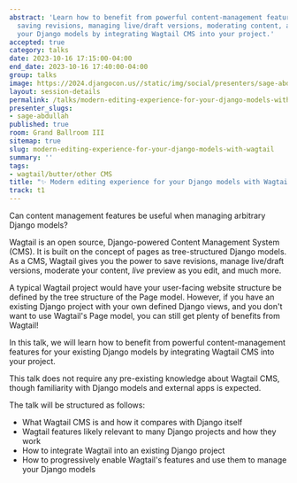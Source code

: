 ```yaml
---
abstract: 'Learn how to benefit from powerful content-management features (such as:
  saving revisions, managing live/draft versions, moderating content, and more) for
  your Django models by integrating Wagtail CMS into your project.'
accepted: true
category: talks
date: 2023-10-16 17:15:00-04:00
end_date: 2023-10-16 17:40:00-04:00
group: talks
image: https://2024.djangocon.us//static/img/social/presenters/sage-abdullah.png
layout: session-details
permalink: /talks/modern-editing-experience-for-your-django-models-with-wagtail/
presenter_slugs:
- sage-abdullah
published: true
room: Grand Ballroom III
sitemap: true
slug: modern-editing-experience-for-your-django-models-with-wagtail
summary: ''
tags:
- wagtail/butter/other CMS
title: "✨ Modern editing experience for your Django models with Wagtail \U0001F426"
track: t1
---
```


Can content management features be useful when managing arbitrary Django models? 

Wagtail is an open source, Django-powered Content Management System (CMS). It is built on the concept of pages as tree-structured Django models. As a CMS, Wagtail gives you the power to save revisions, manage live/draft versions, moderate your content, _live_ preview as you edit, and much more.

A typical Wagtail project would have your user-facing website structure be defined by the tree structure of the Page model. However, if you have an existing Django project with your own defined Django views, and you don't want to use Wagtail's Page model, you can still get plenty of benefits from Wagtail!

In this talk, we will learn how to benefit from powerful content-management features for your existing Django models by integrating Wagtail CMS into your project.

This talk does not require any pre-existing knowledge about Wagtail CMS, though familiarity with Django models and external apps is expected.

The talk will be structured as follows:
- What Wagtail CMS is and how it compares with Django itself
- Wagtail features likely relevant to many Django projects and how they work
- How to integrate Wagtail into an existing Django project
- How to progressively enable Wagtail's features and use them to manage your Django models
